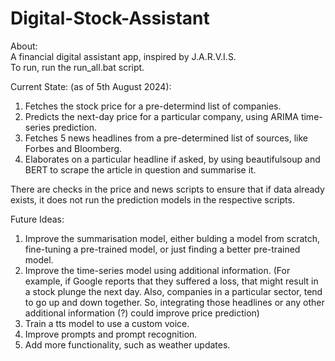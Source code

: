 # Digital-Stock-Assistant

About:  
A financial digital assistant app, inspired by J.A.R.V.I.S.  
To run, run the run_all.bat script.  

Current State: (as of 5th August 2024):    
1) Fetches the stock price for a pre-determind list of companies.
2) Predicts the next-day price for a particular company, using ARIMA time-series prediction.
3) Fetches 5 news headlines from a pre-determined list of sources, like Forbes and Bloomberg.
4) Elaborates on a particular headline if asked, by using beautifulsoup and BERT to scrape the article in question and summarise it.

There are checks in the price and news scripts to ensure that if data already exists, it does not run the prediction models in the respective scripts.  

Future Ideas:
1) Improve the summarisation model, either bulding a model from scratch, fine-tuning a pre-trained model, or just finding a better pre-trained model.
2) Improve the time-series model using additional information. (For example, if Google reports that they suffered a loss, that might result in a stock plunge the next day. Also, companies in a particular sector, tend to go up and down together. So, integrating those headlines or any other additional information (?) could improve price prediction)
3) Train a tts model to use a custom voice.  
4) Improve prompts and prompt recognition.  
5) Add more functionality, such as weather updates.
